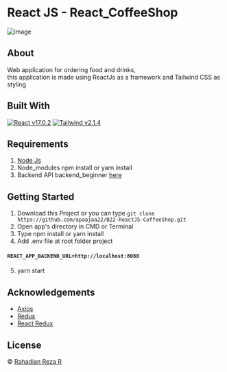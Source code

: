# React JS - React_CoffeeShop

![image](https://user-images.githubusercontent.com/59022153/127201194-a850a2a2-178a-4ee3-8f95-02e51c981e27.png)

## About
Web application for ordering food and drinks, \
this application is made using ReactJs as a framework and Tailwind CSS as styling


## Built With

[![React v17.0.2](https://img.shields.io/badge/React%20-v17.0.2-brightgreen.svg?style=flat)](https://github.com/facebook/react)
[![Tailwind v2.1.4](https://img.shields.io/badge/Tailwind%20-v2.1.4-blue.svg?style=flat)](https://github.com/tailwindlabs/tailwindcss)


## Requirements
1. [Node Js](https://nodejs.org/en/)
2. Node_modules npm install or yarn install
3. Backend API backend_beginner [here](https://github.com/apaajaa22/b22-backend-beginner)


## Getting Started
1. Download this Project or you can type `git clone https://github.com/apaajaa22/B22-ReactJS-CoffeeShop.git`
2. Open app's directory in CMD or Terminal
3. Type npm install or yarn install
4. Add .env file at root folder project

#### `REACT_APP_BACKEND_URL=http://localhost:8080`
5. yarn start

## Acknowledgements
* [Axios](https://axios-http.com/docs/api_intro)
* [Redux](https://redux.js.org/)
* [React Redux](https://react-redux.js.org/)

## License
© [Rahadian Reza R](https://github.com/apaajaa22)

